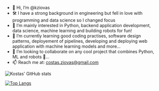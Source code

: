 - 👋 Hi, I’m @kziovas
- 🛠️ I have a strong background in engineering but fell in love with programming and data science so I changed focus
- 👀 I’m mainly interested in Python, backend application development, data science, machine learning and building robots for fun!
- 🌱 I’m currently learning good coding practises, software design patterns, deployement of pipelines, 
developing and deploying web application with machine learning models and more...
- 💞️ I’m looking to collaborate on any cool project that combines Python, ML and robots 🤖...
- 📫 Reach me at: costas.ziovas@gmail.com


![Kostas' GitHub stats](https://github-readme-stats.vercel.app/api?username=kziovas&show_icons=true&theme=dark)

[![Top Langs](https://github-readme-stats.vercel.app/api/top-langs/?username=kziovas&layout=compact&theme=dark)](https://github.com/kziovas/github-readme-stats)





<!---
kziovas/kziovas is a ✨ special ✨ repository because its `README.md` (this file) appears on your GitHub profile.
You can click the Preview link to take a look at your changes.
--->
